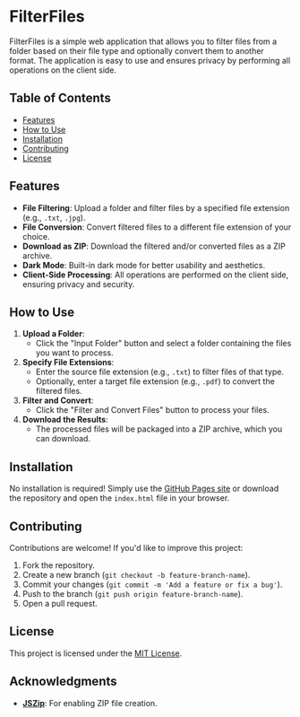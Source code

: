 # FilterFiles

FilterFiles is a simple web application that allows you to filter files from a folder based on their file type and optionally convert them to another format. The application is easy to use and ensures privacy by performing all operations on the client side.

## Table of Contents
- [Features](#features)
- [How to Use](#how-to-use)
- [Installation](#installation)
- [Contributing](#contributing)
- [License](#license)

## Features
- **File Filtering**: Upload a folder and filter files by a specified file extension (e.g., `.txt`, `.jpg`).
- **File Conversion**: Convert filtered files to a different file extension of your choice.
- **Download as ZIP**: Download the filtered and/or converted files as a ZIP archive.
- **Dark Mode**: Built-in dark mode for better usability and aesthetics.
- **Client-Side Processing**: All operations are performed on the client side, ensuring privacy and security.

## How to Use
1. **Upload a Folder**:
   - Click the "Input Folder" button and select a folder containing the files you want to process.
2. **Specify File Extensions**:
   - Enter the source file extension (e.g., `.txt`) to filter files of that type.
   - Optionally, enter a target file extension (e.g., `.pdf`) to convert the filtered files.
3. **Filter and Convert**:
   - Click the "Filter and Convert Files" button to process your files.
4. **Download the Results**:
   - The processed files will be packaged into a ZIP archive, which you can download.


## Installation
No installation is required! Simply use the [GitHub Pages site](#) or download the repository and open the `index.html` file in your browser.

## Contributing
Contributions are welcome! If you'd like to improve this project:
1. Fork the repository.
2. Create a new branch (`git checkout -b feature-branch-name`).
3. Commit your changes (`git commit -m 'Add a feature or fix a bug'`).
4. Push to the branch (`git push origin feature-branch-name`).
5. Open a pull request.

## License
This project is licensed under the [MIT License](LICENSE).

## Acknowledgments
- **[JSZip](https://stuk.github.io/jszip/)**: For enabling ZIP file creation.
